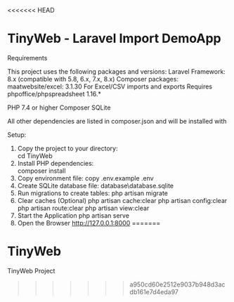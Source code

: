 <<<<<<< HEAD
# TinyWeb - Laravel Import DemoApp

Requirements

This project uses the following packages and versions:
Laravel Framework: 8.x (compatible with 5.8, 6.x, 7.x, 8.x)
Composer packages:
maatwebsite/excel: 3.1.30
For Excel/CSV imports and exports
Requires phpoffice/phpspreadsheet 1.16.*

PHP 7.4 or higher
Composer
SQLite

All other dependencies are listed in composer.json and will be installed with

Setup: 
1. Copy the project to your directory:  
    cd TinyWeb
2. Install PHP dependencies:    
    composer install
3. Copy environment file: 
    copy .env.example .env 
4. Create SQLite database file: 
    database\database.sqlite
5. Run migrations to create tables: 
    php artisan migrate
6. Clear caches (Optional)
    php artisan cache:clear
    php artisan config:clear
    php artisan route:clear
    php artisan view:clear
7. Start the Application 
    php artisan serve
8. Open the Browser
    http://127.0.0.1:8000
=======
# TinyWeb
TinyWeb Project
>>>>>>> a950cd60e2512e9037b948d3acdb161e7d4eda97
